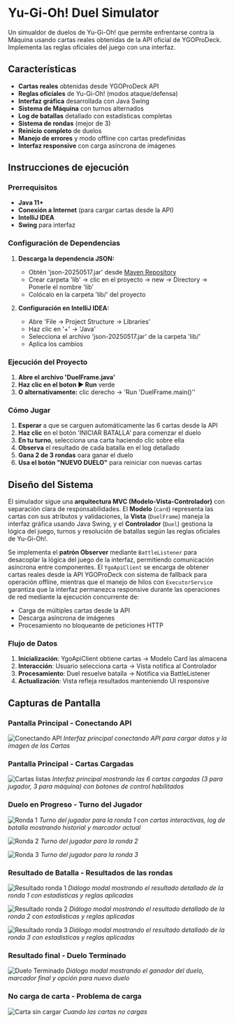 # Yu-Gi-Oh! Duel Simulator

Un simualdor de duelos de Yu-Gi-Oh! que permite enfrentarse contra la Máquina usando
cartas reales obtenidas de la API oficial de YGOProDeck. Implementa las reglas oficiales
del juego con una interfaz.

## Características

- **Cartas reales** obtenidas desde YGOProDeck API
- **Reglas oficiales** de Yu-Gi-Oh! (modos ataque/defensa)
- **Interfaz gráfica** desarrollada con Java Swing
- **Sistema de Máquina** con turnos alternados
- **Log de batallas** detallado con estadísticas completas
- **Sistema de rondas** (mejor de 3)
- **Reinicio completo** de duelos
- **Manejo de errores** y modo offline con cartas predefinidas
- **Interfaz responsive** con carga asíncrona de imágenes

## Instrucciones de ejecución

### Prerrequisitos

- **Java 11+**
- **Conexión a Internet** (para cargar cartas desde la API)
- **IntelliJ IDEA** 
- **Swing** para interfaz

### Configuración de Dependencias

1. **Descarga la dependencia JSON:**
   - Obtén 'json-20250517.jar' desde [Maven Repository](https://mvnrepository.com/artifact/org.json/json/20250517)
   - Crear carpeta 'lib' -> clic en el proyecto -> new -> Directory -> Ponerle el nombre 'lib' 
   - Colócalo en la carpeta 'lib/' del proyecto

2. **Configuración en IntelliJ IDEA:**
   - Abre 'File -> Project Structure -> Libraries'
   - Haz clic en '+' -> 'Java'
   - Selecciona el archivo 'json-20250517.jar' de la carpeta 'lib/'
   - Aplica los cambios

### Ejecución del Proyecto

1. **Abre el archivo 'DuelFrame.java'**
2. **Haz clic en el boton ▶️ Run** verde
3. **O alternativamente:** clic derecho -> 'Run 'DuelFrame.main()''

### Cómo Jugar

1. **Esperar** a que se carguen automáticamente las 6 cartas desde la API
2. **Haz clic** en el botón 'INICIAR BATALLA' para comenzar el duelo
3. **En tu turno**, selecciona una carta haciendo clic sobre ella
4. **Observa** el resultado de cada batalla en el log detallado
5. **Gana 2 de 3 rondas** oara ganar el duelo
6. **Usa el botón "NUEVO DUELO"** para reiniciar con nuevas cartas

## Diseño del Sistema

El simulador sigue una **arquitectura MVC (Modelo-Vista-Controlador)** con separación clara de responsabilidades. El **Modelo** (`card`) representa las cartas con sus atributos y validaciones, la **Vista** (`DuelFrame`) maneja la interfaz gráfica usando Java Swing, y el **Controlador** (`Duel`) gestiona la lógica del juego, turnos y resolución de batallas según las reglas oficiales de Yu-Gi-Oh!.

Se implementa el **patrón Observer** mediante `BattleListener` para desacoplar la lógica del juego de la interfaz, permitiendo comunicación asíncrona entre componentes. El `YgoApiClient` se encarga de obtener cartas reales desde la API YGOProDeck con sistema de fallback para operación offline, mientras que el manejo de hilos con `ExecutorService` garantiza que la interfaz permanezca responsive durante las operaciones de red mediante la ejecución concurrente de:
- Carga de múltiples cartas desde la API
- Descarga asíncrona de imágenes
- Procesamiento no bloqueante de peticiones HTTP

### Flujo de Datos
1. **Inicialización**: YgoApiClient obtiene cartas → Modelo Card las almacena
2. **Interacción**: Usuario selecciona carta → Vista notifica al Controlador
3. **Procesamiento**: Duel resuelve batalla → Notifica via BattleListener
4. **Actualización**: Vista refleja resultados manteniendo UI responsive

## Capturas de Pantalla

### Pantalla Principal - Conectando API
![Conectando API](screenshots/conectando-api.png)
*Interfaz principal conectando API para cargar datos y la imagen de las Cartas*

### Pantalla Principal - Cartas Cargadas
![Cartas listas](screenshots/cartas-listas.png)
*Interfaz principal mostrando las 6 cartas cargadas (3 para jugador, 3 para máquina) con botones de control habilitados*

### Duelo en Progreso - Turno del Jugador
![Ronda 1](screenshots/ronda-1.png)
*Turno del jugador para la ronda 1 con cartas interactivas, log de batalla mostrando historial y marcador actual*

![Ronda 2](screenshots/ronda-2.png)
*Turno del jugador para la ronda 2*

![Ronda 3](screenshots/ronda-3.png)
*Turno del jugador para la ronda 3*

### Resultado de Batalla - Resultados de las rondas
![Resultado ronda 1](screenshots/resultado-ronda1.png)
*Diálogo modal mostrando el resultado detallado de la ronda 1 con estadisticas y reglas aplicadas*

![Resultado ronda 2](screenshots/resultado-ronda2.png)
*Diálogo modal mostrando el resultado detallado de la ronda 2 con estadisticas y reglas aplicadas*

![Resultado ronda 3](screenshots/resultado-ronda3.png)
*Diálogo modal mostrando el resultado detallado de la ronda 3 con estadisticas y reglas aplicadas*

### Resultado final - Duelo Terminado
![Duelo Terminado](screenshots/duelo-terminado.png)
*Diálogo modal mostrando el ganador del duelo, marcador final y opción para nuevo duelo*

### No carga de carta - Problema de carga
![Carta sin cargar](screenshots/imagen-no-cargo.png)
*Cuando las cartas no cargas*










